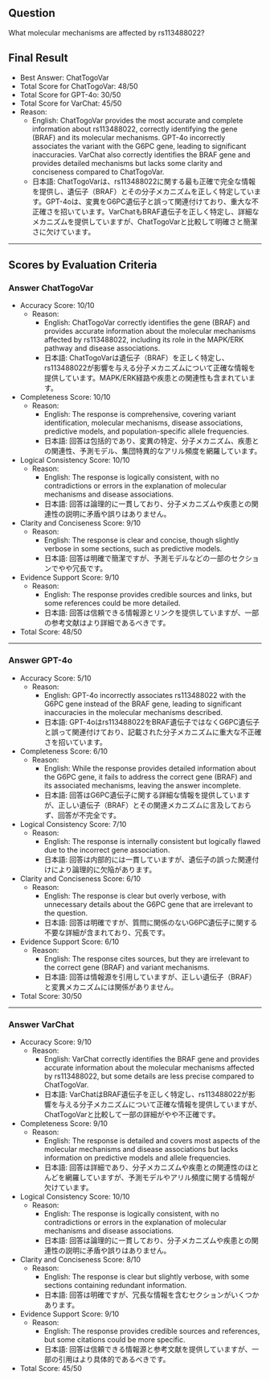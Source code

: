 ## Question

What molecular mechanisms are affected by rs113488022?

## Final Result

- Best Answer: ChatTogoVar
- Total Score for ChatTogoVar: 48/50
- Total Score for GPT-4o: 30/50
- Total Score for VarChat: 45/50
- Reason:
  - English: ChatTogoVar provides the most accurate and complete information about rs113488022, correctly identifying the gene (BRAF) and its molecular mechanisms. GPT-4o incorrectly associates the variant with the G6PC gene, leading to significant inaccuracies. VarChat also correctly identifies the BRAF gene and provides detailed mechanisms but lacks some clarity and conciseness compared to ChatTogoVar.
  - 日本語: ChatTogoVarは、rs113488022に関する最も正確で完全な情報を提供し、遺伝子（BRAF）とその分子メカニズムを正しく特定しています。GPT-4oは、変異をG6PC遺伝子と誤って関連付けており、重大な不正確さを招いています。VarChatもBRAF遺伝子を正しく特定し、詳細なメカニズムを提供していますが、ChatTogoVarと比較して明確さと簡潔さに欠けています。

---

## Scores by Evaluation Criteria

### Answer ChatTogoVar
- Accuracy Score: 10/10
  - Reason: 
    - English: ChatTogoVar correctly identifies the gene (BRAF) and provides accurate information about the molecular mechanisms affected by rs113488022, including its role in the MAPK/ERK pathway and disease associations.
    - 日本語: ChatTogoVarは遺伝子（BRAF）を正しく特定し、rs113488022が影響を与える分子メカニズムについて正確な情報を提供しています。MAPK/ERK経路や疾患との関連性も含まれています。
- Completeness Score: 10/10
  - Reason: 
    - English: The response is comprehensive, covering variant identification, molecular mechanisms, disease associations, predictive models, and population-specific allele frequencies.
    - 日本語: 回答は包括的であり、変異の特定、分子メカニズム、疾患との関連性、予測モデル、集団特異的なアリル頻度を網羅しています。
- Logical Consistency Score: 10/10
  - Reason: 
    - English: The response is logically consistent, with no contradictions or errors in the explanation of molecular mechanisms and disease associations.
    - 日本語: 回答は論理的に一貫しており、分子メカニズムや疾患との関連性の説明に矛盾や誤りはありません。
- Clarity and Conciseness Score: 9/10
  - Reason: 
    - English: The response is clear and concise, though slightly verbose in some sections, such as predictive models.
    - 日本語: 回答は明確で簡潔ですが、予測モデルなどの一部のセクションでやや冗長です。
- Evidence Support Score: 9/10
  - Reason: 
    - English: The response provides credible sources and links, but some references could be more detailed.
    - 日本語: 回答は信頼できる情報源とリンクを提供していますが、一部の参考文献はより詳細であるべきです。
- Total Score: 48/50

---

### Answer GPT-4o
- Accuracy Score: 5/10
  - Reason: 
    - English: GPT-4o incorrectly associates rs113488022 with the G6PC gene instead of the BRAF gene, leading to significant inaccuracies in the molecular mechanisms described.
    - 日本語: GPT-4oはrs113488022をBRAF遺伝子ではなくG6PC遺伝子と誤って関連付けており、記載された分子メカニズムに重大な不正確さを招いています。
- Completeness Score: 6/10
  - Reason: 
    - English: While the response provides detailed information about the G6PC gene, it fails to address the correct gene (BRAF) and its associated mechanisms, leaving the answer incomplete.
    - 日本語: 回答はG6PC遺伝子に関する詳細な情報を提供していますが、正しい遺伝子（BRAF）とその関連メカニズムに言及しておらず、回答が不完全です。
- Logical Consistency Score: 7/10
  - Reason: 
    - English: The response is internally consistent but logically flawed due to the incorrect gene association.
    - 日本語: 回答は内部的には一貫していますが、遺伝子の誤った関連付けにより論理的に欠陥があります。
- Clarity and Conciseness Score: 6/10
  - Reason: 
    - English: The response is clear but overly verbose, with unnecessary details about the G6PC gene that are irrelevant to the question.
    - 日本語: 回答は明確ですが、質問に関係のないG6PC遺伝子に関する不要な詳細が含まれており、冗長です。
- Evidence Support Score: 6/10
  - Reason: 
    - English: The response cites sources, but they are irrelevant to the correct gene (BRAF) and variant mechanisms.
    - 日本語: 回答は情報源を引用していますが、正しい遺伝子（BRAF）と変異メカニズムには関係がありません。
- Total Score: 30/50

---

### Answer VarChat
- Accuracy Score: 9/10
  - Reason: 
    - English: VarChat correctly identifies the BRAF gene and provides accurate information about the molecular mechanisms affected by rs113488022, but some details are less precise compared to ChatTogoVar.
    - 日本語: VarChatはBRAF遺伝子を正しく特定し、rs113488022が影響を与える分子メカニズムについて正確な情報を提供していますが、ChatTogoVarと比較して一部の詳細がやや不正確です。
- Completeness Score: 9/10
  - Reason: 
    - English: The response is detailed and covers most aspects of the molecular mechanisms and disease associations but lacks information on predictive models and allele frequencies.
    - 日本語: 回答は詳細であり、分子メカニズムや疾患との関連性のほとんどを網羅していますが、予測モデルやアリル頻度に関する情報が欠けています。
- Logical Consistency Score: 10/10
  - Reason: 
    - English: The response is logically consistent, with no contradictions or errors in the explanation of molecular mechanisms and disease associations.
    - 日本語: 回答は論理的に一貫しており、分子メカニズムや疾患との関連性の説明に矛盾や誤りはありません。
- Clarity and Conciseness Score: 8/10
  - Reason: 
    - English: The response is clear but slightly verbose, with some sections containing redundant information.
    - 日本語: 回答は明確ですが、冗長な情報を含むセクションがいくつかあります。
- Evidence Support Score: 9/10
  - Reason: 
    - English: The response provides credible sources and references, but some citations could be more specific.
    - 日本語: 回答は信頼できる情報源と参考文献を提供していますが、一部の引用はより具体的であるべきです。
- Total Score: 45/50